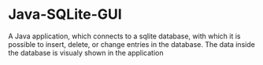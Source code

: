 # Java-SQLite-GUI
A Java application, which connects to a sqlite database, with which it is possible to insert, delete, or change entries in the database. The data inside the database is visualy shown in the application
